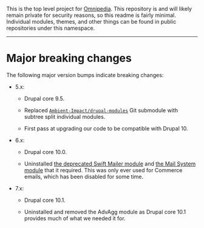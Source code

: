 This is the top level project for [Omnipedia](https://omnipedia.app/). This
repository is and will likely remain private for security reasons, so this
readme is fairly minimal. Individual modules, themes, and other things can be
found in public repositories under this namespace.

----

# Major breaking changes

The following major version bumps indicate breaking changes:

* 5.x:

  * Drupal core 9.5.

  * Replaced [`Ambient-Impact/drupal-modules`](https://github.com/Ambient-Impact/drupal-modules) Git submodule with subtree split individual modules.

  * First pass at upgrading our code to be compatible with Drupal 10.

* 6.x:

  * Drupal core 10.0.

  * Uninstalled [the deprecated Swift Mailer module](https://www.drupal.org/project/swiftmailer) and [the Mail System module](https://www.drupal.org/project/mailsystem) that it required. This was only ever used for Commerce emails, which has been disabled for some time.

* 7.x:

  * Drupal core 10.1.

  * Uninstalled and removed the AdvAgg module as Drupal core 10.1 provides much of what we needed it for.
